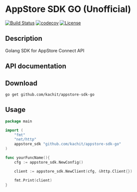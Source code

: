# AppStore SDK GO (Unofficial)

[![Build Status](https://travis-ci.org/Kachit/appstore-sdk-go.svg?branch=master)](https://travis-ci.org/Kachit/appstore-sdk-go)
[![codecov](https://codecov.io/gh/Kachit/appstore-sdk-go/branch/master/graph/badge.svg)](https://codecov.io/gh/Kachit/appstore-sdk-go)
[![License](https://img.shields.io/github/license/mashape/apistatus.svg)](https://github.com/kachit/appstore-sdk-go/blob/master/LICENSE)

## Description
Golang SDK for AppStore Connect API

## API documentation

## Download
```shell
go get github.com/kachit/appstore-sdk-go
```

## Usage
```go
package main

import (
    "fmt"
    "net/http"
    appstore_sdk "github.com/kachit/appstore-sdk-go"
)

func yourFuncName(){ 
    cfg := appstore_sdk.NewConfig()

    client := appstore_sdk.NewClient(cfg, &http.Client{})

    fmt.Print(client)
}
